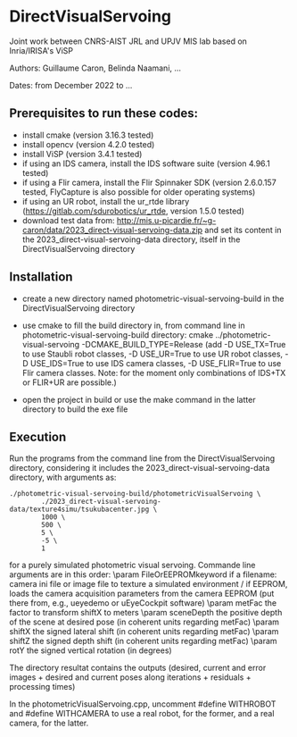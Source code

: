 # DirectVisualServoing

Joint work between CNRS-AIST JRL and UPJV MIS lab based on Inria/IRISA's ViSP

Authors: Guillaume Caron, Belinda Naamani, ...

Dates: from December 2022 to ...

## Prerequisites to run these codes: 
- install cmake (version 3.16.3 tested)
- install opencv (version 4.2.0 tested)
- install ViSP (version 3.4.1 tested)
- if using an IDS camera, install the IDS software suite (version 4.96.1 tested)
- if using a Flir camera, install the Flir Spinnaker SDK (version 2.6.0.157 tested, FlyCapture is also possible for older operating systems)
- if using an UR robot, install the ur_rtde library (https://gitlab.com/sdurobotics/ur_rtde, version 1.5.0 tested)
- download test data from: http://mis.u-picardie.fr/~g-caron/data/2023_direct-visual-servoing-data.zip and set its content in the 2023_direct-visual-servoing-data directory, itself in the DirectVisualServoing directory

## Installation

- create a new directory named photometric-visual-servoing-build in the DirectVisualServoing directory

- use cmake to fill the build directory in, from command line in photometric-visual-servoing-build directory: cmake ../photometric-visual-servoing -DCMAKE_BUILD_TYPE=Release (add -D USE_TX=True to use Staubli robot classes, -D USE_UR=True to use UR robot classes, -D USE_IDS=True to use IDS camera classes, -D USE_FLIR=True to use Flir camera classes. Note: for the moment only combinations of IDS+TX or FLIR+UR are possible.)

- open the project in build or use the make command in the latter directory to build the exe file

## Execution

Run the programs from the command line from the DirectVisualServoing directory, considering it includes the 2023_direct-visual-servoing-data directory, with arguments as:
```
./photometric-visual-servoing-build/photometricVisualServoing \
		./2023_direct-visual-servoing-data/texture4simu/tsukubacenter.jpg \
		1000 \
		500 \
		5 \
		-5 \
		1
```
for a purely simulated photometric visual servoing. Commande line arguments are in this order:
 \param FileOrEEPROMkeyword if a filename: camera ini file or image file to texture a simulated environment / if EEPROM, loads the camera acquisition parameters from the camera EEPROM (put there from, e.g., ueyedemo or uEyeCockpit software)
 \param metFac the factor to transform shiftX to meters
 \param sceneDepth the positive depth of the scene at desired pose (in coherent units regarding metFac)
 \param shiftX the signed lateral shift (in coherent units regarding metFac)
 \param shiftZ the signed depth shift (in coherent units regarding metFac)
 \param rotY the signed vertical rotation (in degrees)

The directory resultat contains the outputs (desired, current and error images + desired and current poses along iterations + residuals + processing times)

In the photometricVisualServoing.cpp, uncomment #define WITHROBOT and #define WITHCAMERA to use a real robot, for the former, and a real camera, for the latter. 
